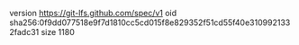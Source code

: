 version https://git-lfs.github.com/spec/v1
oid sha256:0f9dd077518e9f7d1810cc5cd015f8e829352f51cd55f40e3109921332fadc31
size 1180
